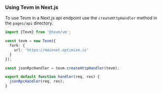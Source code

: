 ### Using Tevm in Next.js

To use Tevm in a Next.js api endpoint use the `createHttpHandler` method in the `pages/api` directory.

```typescript
import {Tevm} from '@tevm/vm';

const tevm = new Tevm({
  fork: {
    url: 'https://mainnet.optimism.io'
  }
});

const jsonRpcHandler = tevm.createHttpHandler(tevm);

export default function handler(req, res) {
  jsonRpcHandler(req, res);
}
```

